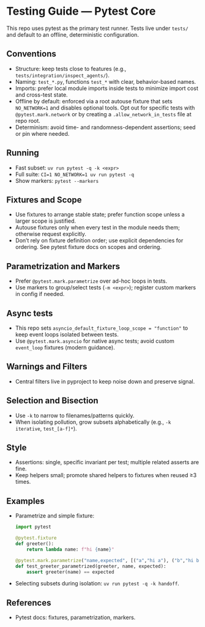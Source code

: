# Testing Guide — Pytest Core

This repo uses pytest as the primary test runner. Tests live under `tests/` and default to an offline, deterministic configuration.

## Conventions
- Structure: keep tests close to features (e.g., `tests/integration/inspect_agents/`).
- Naming: `test_*.py`, functions `test_*` with clear, behavior-based names.
- Imports: prefer local module imports inside tests to minimize import cost and cross-test state.
- Offline by default: enforced via a root autouse fixture that sets `NO_NETWORK=1` and disables optional tools. Opt out for specific tests with `@pytest.mark.network` or by creating a `.allow_network_in_tests` file at repo root.
- Determinism: avoid time- and randomness-dependent assertions; seed or pin where needed.

## Running
- Fast subset: `uv run pytest -q -k <expr>`
- Full suite: `CI=1 NO_NETWORK=1 uv run pytest -q`
- Show markers: `pytest --markers`

## Fixtures and Scope
- Use fixtures to arrange stable state; prefer function scope unless a larger scope is justified.
- Autouse fixtures only when every test in the module needs them; otherwise request explicitly.
- Don’t rely on fixture definition order; use explicit dependencies for ordering.
  See pytest fixture docs on scopes and ordering.

## Parametrization and Markers
- Prefer `@pytest.mark.parametrize` over ad-hoc loops in tests.
- Use markers to group/select tests (`-m <expr>`); register custom markers in config if needed.

## Async tests
- This repo sets `asyncio_default_fixture_loop_scope = "function"` to keep event loops isolated between tests.
- Use `@pytest.mark.asyncio` for native async tests; avoid custom `event_loop` fixtures (modern guidance).

## Warnings and Filters
- Central filters live in pyproject to keep noise down and preserve signal.

## Selection and Bisection
- Use `-k` to narrow to filenames/patterns quickly.
- When isolating pollution, grow subsets alphabetically (e.g., `-k iterative`, `test_[a-f]*`).

## Style
- Assertions: single, specific invariant per test; multiple related asserts are fine.
- Keep helpers small; promote shared helpers to fixtures when reused ≥3 times.

## Examples
- Parametrize and simple fixture:
  ```python
  import pytest

  @pytest.fixture
  def greeter():
      return lambda name: f"hi {name}"

  @pytest.mark.parametrize("name,expected", [("a","hi a"), ("b","hi b")])
  def test_greeter_parametrized(greeter, name, expected):
      assert greeter(name) == expected
  ```
- Selecting subsets during isolation: `uv run pytest -q -k handoff`.

## References
- Pytest docs: fixtures, parametrization, markers.
